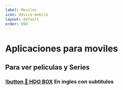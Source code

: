 ```yaml
---
label: Moviles
icon: device-mobile
layout: default
order: 898
---
```


# Aplicaciones para moviles

## Para ver peliculas y Series

### [!button 🔵 HDO BOX](https://hdo.app/) En ingles con subtitulos
